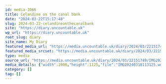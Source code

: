```yaml
---
id: media-3066
title: Celandine on the canal bank
date: "2024-03-22T15:17:48"
slug: 2024-03-22-celandineonthecanalbank
site: "https://diary.uncountable.uk"
wp_url: "https://diary.uncountable.uk"
root_slug: diary
site_name: My Diary
featured_media_url: "https://media.uncountable.uk/diary/2024/03/22151749/IMG20240318113125.webp"
featured_media_srcset: "https://media.uncountable.uk/diary/2024/03/22151749/IMG20240318113125-300x169.webp 300w, https://media.uncountable.uk/diary/2024/03/22151749/IMG20240318113125-1024x576.webp 1024w, https://media.uncountable.uk/diary/2024/03/22151749/IMG20240318113125-150x150.webp 150w, https://media.uncountable.uk/diary/2024/03/22151749/IMG20240318113125-640x360.webp 640w, https://media.uncountable.uk/diary/2024/03/22151749/IMG20240318113125.webp 2000w"
type: media
source_url: "https://media.uncountable.uk/diary/2024/03/22151749/IMG20240318113125.webp"
media_details: {"width":2000,"height":1125,"file":"IMG20240318113125.webp","filesize":201044,"sizes":{"medium":{"file":"IMG20240318113125-300x169.webp","width":300,"height":169,"filesize":15506,"mime_type":"image/webp","source_url":"https://media.uncountable.uk/diary/2024/03/22151749/IMG20240318113125-300x169.webp"},"large":{"file":"IMG20240318113125-1024x576.webp","width":1024,"height":576,"filesize":90246,"mime_type":"image/webp","source_url":"https://media.uncountable.uk/diary/2024/03/22151749/IMG20240318113125-1024x576.webp"},"thumbnail":{"file":"IMG20240318113125-150x150.webp","width":150,"height":150,"filesize":7342,"mime_type":"image/webp","source_url":"https://media.uncountable.uk/diary/2024/03/22151749/IMG20240318113125-150x150.webp"},"mobwidth":{"file":"IMG20240318113125-640x360.webp","width":640,"height":360,"filesize":49088,"mime_type":"image/webp","source_url":"https://media.uncountable.uk/diary/2024/03/22151749/IMG20240318113125-640x360.webp"},"full":{"file":"IMG20240318113125.webp","width":2000,"height":1125,"mime_type":"image/webp","source_url":"https://media.uncountable.uk/diary/2024/03/22151749/IMG20240318113125.webp"}},"image_meta":{"aperture":"0","credit":"","camera":"","caption":"","created_timestamp":"0","copyright":"","focal_length":"0","iso":"0","shutter_speed":"0","title":"","orientation":"0","keywords":[]}}
category: []
tag: []
---
```


